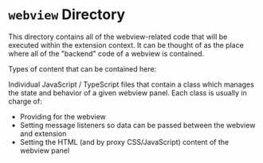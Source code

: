 # `webview` Directory

This directory contains all of the webview-related code that will be executed within the extension context. It can be thought of as the place where all of the "backend" code of a webview is contained.

Types of content that can be contained here:

Individual JavaScript / TypeScript files that contain a class which manages the state and behavior of a given webview panel. Each class is usually in charge of:

- Providing for the webview
- Setting message listeners so data can be passed between the webview and extension
- Setting the HTML (and by proxy CSS/JavaScript) content of the webview panel
